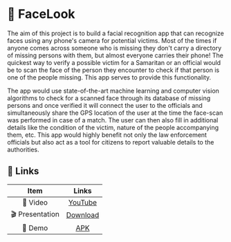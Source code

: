 # 🤖 FaceLook

The aim of this project is to build a facial recognition app that can recognize faces using any phone's camera for potential victims. Most of the times if anyone comes across someone who is missing they don't carry a directory of missing persons with them, but almost everyone carries their phone! The quickest way to verify a possible victim for a Samaritan or an official would be to scan the face of the person they encounter to check if that person is one of the people missing. This app serves to provide this functionality.

The app would use state-of-the-art machine learning and computer vision algorithms to check for a scanned face through its database of missing persons and once verified it will connect the user to the officials and simultaneously share the GPS location of the user at the time the face-scan was performed in case of a match. The user can then also fill in additional details like the condition of the victim, nature of the people accompanying them, etc. This app would highly benefit not only the law enforcement officials but also act as a tool for citizens to report valuable details to the authorities.

## 🔗 Links

<div align="center">

|   Item      | Links |
| :--------------------: |:-----------------------: |
| 🎥 Video     | [YouTube](https://www.youtube.com/watch?v=rVd--I0j3o0&feature=youtu.be)|
| 🎬 Presentation     | [Download](https://he-s3.s3.amazonaws.com/media/sprint/missing-hackathon/team/674520/fe7b5d0facelook___missing_hackathon.pptx) |
| 📱 Demo | [APK](https://drive.google.com/open?id=1E9rWj-C885I00hiZ3dmQ88Omu6OVksUX)      |
  
</div>
